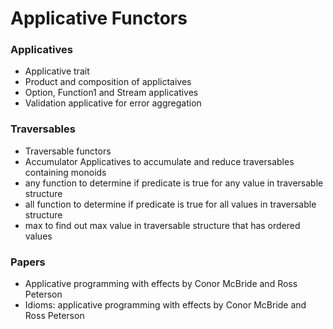 # Applicative Functors #


### Applicatives ###
* Applicative trait
* Product and composition of applictaives
* Option, Function1 and Stream applicatives
* Validation applicative for error aggregation

### Traversables ###
* Traversable functors
* Accumulator Applicatives to accumulate and reduce traversables containing monoids
* any function to determine if predicate is true for any value in traversable structure
* all function to determine if predicate is true for all values in traversable structure
* max to find out max value in traversable structure that has ordered values 


### Papers ###

* Applicative programming with effects by Conor McBride and Ross Peterson
* Idioms: applicative programming with effects by Conor McBride and Ross Peterson
